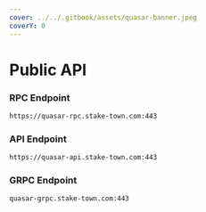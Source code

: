 ```yaml
---
cover: ../../.gitbook/assets/quasar-banner.jpeg
coverY: 0
---
```


# Public API

### **RPC Endpoint**

```bash
https://quasar-rpc.stake-town.com:443
```

### **API Endpoint**

```bash
https://quasar-api.stake-town.com:443
```

### **GRPC Endpoint**

```bash
quasar-grpc.stake-town.com:443
```
